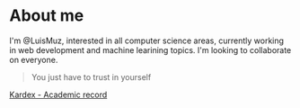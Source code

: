 # About me
I'm @LuisMuz, interested in all computer science areas, currently working in web development and machine learining topics.
I'm looking to collaborate on everyone.
> You just have to trust in yourself

[Kardex - Academic record](https://drive.google.com/file/d/19Vx4QpNG16QCOrfouYhLnGmsqXZygLG-/view?usp=sharing)
